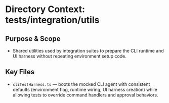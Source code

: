 # Directory Context: tests/integration/utils

## Purpose & Scope

- Shared utilities used by integration suites to prepare the CLI runtime and UI harness without repeating environment setup code.

## Key Files

- `cliTestHarness.ts` — boots the mocked CLI agent with consistent defaults (environment flag, runtime wiring, UI harness creation) while allowing tests to override command handlers and approval behaviors.
